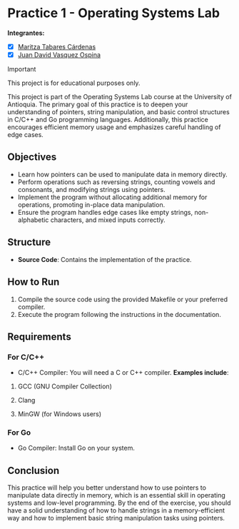 # Practice 1 - Operating Systems Lab

**Integrantes:**

- [X] [Maritza Tabares Cárdenas](https://github.com/MaritzaTC)
- [X] [Juan David Vasquez Ospina](https://github.com/JuanVasquezO)

> [!IMPORTANT]  
> This project is for educational purposes only.

This project is part of the Operating Systems Lab course at the University of Antioquia. The primary goal of this practice is to deepen your understanding of pointers, string manipulation, and basic control structures in C/C++ and Go programming languages. Additionally, this practice encourages efficient memory usage and emphasizes careful handling of edge cases.

## Objectives
- Learn how pointers can be used to manipulate data in memory directly.
- Perform operations such as reversing strings, counting vowels and consonants, and modifying strings using pointers.
-  Implement the program without allocating additional memory for operations, promoting in-place data manipulation.
- Ensure the program handles edge cases like empty strings, non-alphabetic characters, and mixed inputs correctly.

## Structure
- **Source Code**: Contains the implementation of the practice.

## How to Run
1. Compile the source code using the provided Makefile or your preferred compiler.
2. Execute the program following the instructions in the documentation.

## Requirements
### For C/C++
- C/C++ Compiler: You will need a C or C++ compiler. **Examples include**:

1. GCC (GNU Compiler Collection)

2. Clang

3. MinGW (for Windows users)
###  For Go

- Go Compiler: Install Go on your system. 




## Conclusion
This practice will help you better understand how to use pointers to manipulate data directly in memory, which is an essential skill in operating systems and low-level programming. By the end of the exercise, you should have a solid understanding of how to handle strings in a memory-efficient way and how to implement basic string manipulation tasks using pointers.

